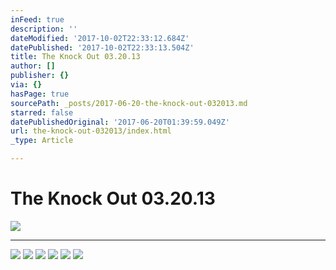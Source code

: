 ```yaml
---
inFeed: true
description: ''
dateModified: '2017-10-02T22:33:12.684Z'
datePublished: '2017-10-02T22:33:13.504Z'
title: The Knock Out 03.20.13
author: []
publisher: {}
via: {}
hasPage: true
sourcePath: _posts/2017-06-20-the-knock-out-032013.md
starred: false
datePublishedOriginal: '2017-06-20T01:39:59.049Z'
url: the-knock-out-032013/index.html
_type: Article

---
```

# The Knock Out 03.20.13
![](https://s3-us-west-2.amazonaws.com/the-grid-img/p/fb8a3dc1d65c6d83cc70cfbc22ad174e7379991c.jpg)

---

![](https://imgflo.herokuapp.com/graph/2b2431f8e7ba7b0/562d0a508e7197da40265afdc63e2526/croprotate.jpg?cropheight=448&cropwidth=688&degrees=0&input=https%3A%2F%2Fthe-grid-user-content.s3-us-west-2.amazonaws.com%2F9fa047c7-a5f4-4775-a097-d67c9a1e6aea.jpg&x=16&y=16)
![](https://imgflo.herokuapp.com/graph/2b2431f8e7ba7b0/7361c11dbc92507b308e1189fbf5b0f1/croprotate.jpg?cropheight=401&cropwidth=688&degrees=0&input=https%3A%2F%2Fthe-grid-user-content.s3-us-west-2.amazonaws.com%2Fadf31ff0-bd2f-44af-9d02-5dee0ef15af4.jpg&x=16&y=16)
![](https://imgflo.herokuapp.com/graph/2b2431f8e7ba7b0/a88f51019e626713dd0000b8c5307eb7/croprotate.jpg?cropheight=432&cropwidth=688&degrees=0&input=https%3A%2F%2Fthe-grid-user-content.s3-us-west-2.amazonaws.com%2Ff5cbe634-3497-43d1-8d67-50b4460a733a.jpg&x=16&y=16)
![](https://imgflo.herokuapp.com/graph/2b2431f8e7ba7b0/a9faba7aa1f74936a9e8d872f484dcad/croprotate.jpg?cropheight=376&cropwidth=688&degrees=0&input=https%3A%2F%2Fthe-grid-user-content.s3-us-west-2.amazonaws.com%2Fbd8bf248-bc60-4656-8f89-536cbcdb3a22.jpg&x=16&y=16)
![](https://imgflo.herokuapp.com/graph/2b2431f8e7ba7b0/e9d4d4aabed955b05b45d5e47e2ba3d3/croprotate.jpg?cropheight=426&cropwidth=688&degrees=0&input=https%3A%2F%2Fthe-grid-user-content.s3-us-west-2.amazonaws.com%2F6d349bc0-370f-4e63-911d-7242b4d56bee.jpg&x=16&y=0)
![](https://imgflo.herokuapp.com/graph/2b2431f8e7ba7b0/036d9e7fe15a322bac18e5353c1a1c4f/croprotate.jpg?cropheight=427&cropwidth=688&degrees=0&input=https%3A%2F%2Fthe-grid-user-content.s3-us-west-2.amazonaws.com%2Ff0c349a5-8f82-4764-8839-3f8ca190e61d.jpg&x=16&y=0)